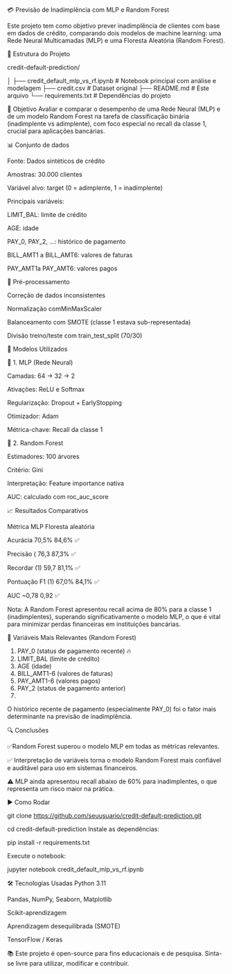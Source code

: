 💳 Previsão de Inadimplência com MLP e Random Forest

Este projeto tem como objetivo prever inadimplência de clientes com base em dados de crédito, comparando dois modelos de machine learning: uma Rede Neural Multicamadas (MLP) e uma Floresta Aleatória (Random Forest).


📁 Estrutura do Projeto

credit-default-prediction/


│
├── credit_default_mlp_vs_rf.ipynb  # Notebook principal com análise e modelagem
├── credit.csv                      # Dataset original
├── README.md                       # Este arquivo
└── requirements.txt                # Dependências do projeto


🧠 Objetivo
Avaliar e comparar o desempenho de uma Rede Neural (MLP) e de um modelo Random Forest na tarefa de classificação binária (inadimplente vs adimplente), com foco especial no recall da classe 1, crucial para aplicações bancárias.



📊 Conjunto de dados

Fonte: Dados sintéticos de crédito

Amostras: 30.000 clientes

Variável alvo: target (0 = adimplente, 1 = inadimplente)

Principais variáveis:

LIMIT_BAL: limite de crédito

AGE: idade

PAY_0, PAY_2, ...: histórico de pagamento

BILL_AMT1 a BILL_AMT6: valores de faturas

PAY_AMT1a PAY_AMT6: valores pagos

🧼 Pré-processamento

Correção de dados inconsistentes

Normalização comMinMaxScaler

Balanceamento com SMOTE (classe 1 estava sub-representada)

Divisão treino/teste com train_test_split (70/30)

📌 Modelos Utilizados

🔹 1. MLP (Rede Neural)

Camadas: 64 → 32 → 2

Ativações: ReLU e Softmax

Regularização: Dropout + EarlyStopping

Otimizador: Adam

Métrica-chave: Recall da classe 1

🔹 2. Random Forest

Estimadores: 100 árvores

Critério: Gini

Interpretação: Feature importance nativa

AUC: calculado com roc_auc_score

📈 Resultados Comparativos

Métrica	MLP	Floresta aleatória

Acurácia	70,5%	84,6% ✅

Precisão (	76,3	87,3% ✅

Recordar (1)	59,7	81,1% ✅

Pontuação F1 (1)	67,0%	84,1% ✅

AUC	~0,78	0,92 ✅

Nota: A Random Forest apresentou recall acima de 80% para a classe 1 (inadimplentes), superando significativamente o modelo MLP, o que é vital para minimizar perdas financeiras em instituições bancárias.

📌 Variáveis Mais Relevantes (Random Forest)


1. PAY_0         (status de pagamento recente) 🔥
2. LIMIT_BAL     (limite de crédito)
3. AGE           (idade)
4. BILL_AMT1-6   (valores de faturas)
5. PAY_AMT1-6    (valores pagos)
6. PAY_2         (status de pagamento anterior)
7. 
O histórico recente de pagamento (especialmente PAY_0) foi o fator mais determinante na previsão de inadimplência.

🔍 Conclusões

✅Random Forest superou o modelo MLP em todas as métricas relevantes.

✅ Interpretação de variáveis torna o modelo Random Forest mais confiável e auditável para uso em sistemas financeiros.

⚠️ MLP ainda apresentou recall abaixo de 60% para inadimplentes, o que representa um risco maior na prática.

▶️ Como Rodar


git clone https://github.com/seuusuario/credit-default-prediction.git

cd credit-default-prediction
Instale as dependências:


pip install -r requirements.txt

Execute o notebook:


jupyter notebook credit_default_mlp_vs_rf.ipynb

🛠️ Tecnologias Usadas
Python 3.11

Pandas, NumPy, Seaborn, Matplotlib

Scikit-aprendizagem

Aprendizagem desequilibrada (SMOTE)

TensorFlow / Keras

📚
Este projeto é open-source para fins educacionais e de pesquisa. Sinta-se livre para utilizar, modificar e contribuir.


